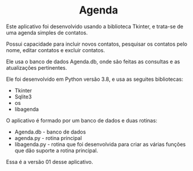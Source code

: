 <CENTER>

#  Agenda  

</CENTER>

Este aplicativo foi desenvolvido usando a biblioteca Tkinter, e trata-se de uma agenda  simples de contatos.  
  
Possui capacidade para incluir novos contatos, pesquisar os contatos pelo nome, editar contatos e excluir contatos.  
  
Ele usa o banco de dados Agenda.db, onde são feitas as consultas e as atualizações pertinentes. 
  
Ele foi desenvolvido em Python versão 3.8, e usa as seguites bibliotecas:  
  
  *  Tkinter  
  *  Sqlite3  
  *  os  
  *  libagenda  
    
O aplicativo é formado por um banco de dados e duas rotinas:    
    
  *  Agenda.db - banco de dados
  *  agenda.py - rotina principal  
  *  libagenda.py - rotina que foi desenvolvida para criar as várias funções que dão suporte a rotina principal.  
    
Essa é a versão 01 desse aplicativo.

